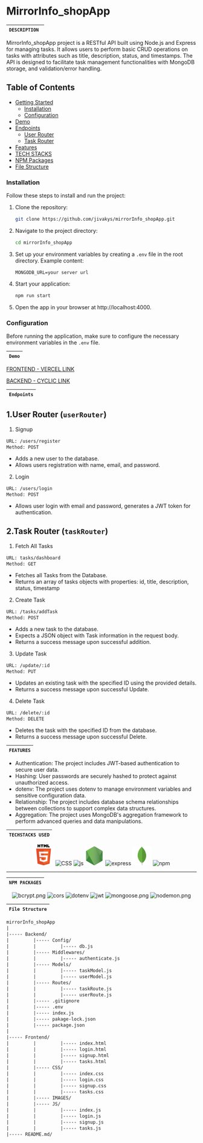 <h1> MirrorInfo_shopApp </h1>

| `DESCRIPTION ` |
| :------------: |

MirrorInfo_shopApp project is a RESTful API built using Node.js and Express for managing tasks. It allows users to perform basic CRUD operations on tasks with attributes such as title, description, status, and timestamps. The API is designed to facilitate task management functionalities with MongoDB storage, and validation/error handling.

## Table of Contents

-  [Getting Started](#Description)
   -  [Installation](#installation)
   -  [Configuration](#configuration)
-  [Demo](#demo)
-  [Endpoints](#endpoint)
   -  [User Router](#user-router)
   -  [Task Router](#task-router)
-  [Features](#features)
-  [TECH STACKS](#teck-stacks)
-  [NPM Packages](#npm-packages)
-  [File Structure](#file-structure)
   


### Installation

Follow these steps to install and run the project:

1. Clone the repository:

   ```bash
   git clone https://github.com/jivakys/mirrorInfo_shopApp.git
   ```

2. Navigate to the project directory:

   ```bash
   cd mirrorInfo_shopApp
   ```

3. Set up your environment variables by creating a `.env` file in the root directory. Example content:

   ```env
   MONGODB_URL=your server url
   ```

4. Start your application:

   ```bash
   npm run start
   ```

5. Open the app in your browser at http://localhost:4000.

### Configuration

Before running the application, make sure to configure the necessary environment variables in the `.env` file.


| `Demo` |
| :----: |

[FRONTEND - VERCEL LINK](https://mirrorinfoshopapp.vercel.app/)

[BACKEND - CYCLIC LINK](https://pleasant-pig-hospital-gown.cyclic.app/)

| `Endpoints` |
| :---------: |

## 1.User Router (`userRouter`)

1. Signup

``` 
URL: /users/register
Method: POST
```
- Adds a new user to the database.
- Allows users registration with name, email, and password.

2. Login

```
URL: /users/login
Method: POST
```
- Allows user login with email and password, generates a JWT token for authentication.

## 2.Task Router (`taskRouter`)

1. Fetch All Tasks

```
URL: tasks/dashboard
Method: GET
```
- Fetches all Tasks from the Database.
- Returns an array of tasks objects with properties: id, title, description, status, timestamp

2.  Create Task

```
URL: /tasks/addTask
Method: POST
```
- Adds a new task to the database.
- Expects a JSON object with Task information in the request body.
- Returns a success message upon successful addition.

3.  Update Task

```
URL: /update/:id
Method: PUT
```
- Updates an existing task with the specified ID using the provided details.
- Returns a success message upon successful Update.

4. Delete Task

```
URL: /delete/:id
Method: DELETE
```
- Deletes the task with the specified ID from the database.
- Returns a success message upon successful Delete.

| `FEATURES` |
| :--------: |
- Authentication: The project includes JWT-based authentication to secure user data.
- Hashing: User passwords are securely hashed to protect against unauthorized access.
- dotenv: The project uses dotenv to manage environment variables and sensitive configuration data.
- Relationship: The project includes database schema relationships between collections to support complex data structures.
- Aggregation: The project uses MongoDB's aggregation framework to perform advanced queries and data manipulations.

| `TECHSTACKS USED` |
| :---------------: |

<p align = "center">
<img src="https://github.com/PrinceCorwin/Useful-tech-icons/blob/main/images/HTML.png" alt="html" width="55" height="55"/>
<img src="https://user-images.githubusercontent.com/25181517/183898674-75a4a1b1-f960-4ea9-abcb-637170a00a75.png" alt="CSS" width="50" height="55"/>
<img src="https://user-images.githubusercontent.com/25181517/117447155-6a868a00-af3d-11eb-9cfe-245df15c9f3f.png" alt="js" width="50" height="50"/>
<img src="https://raw.githubusercontent.com/PrinceCorwin/Useful-tech-icons/main/images/nodejs.png" alt="nodejs" width="50" height="50"/>
<img src="https://res.cloudinary.com/kc-cloud/images/f_auto,q_auto/v1651772163/expressjslogo/expressjslogo.webp?_i=AA" alt="express" width="50" height="50"/>
<img src="https://raw.githubusercontent.com/PrinceCorwin/Useful-tech-icons/main/images/mongodb-leaf.png" alt="mongo" width="50" height="50"/> 
<img src="https://user-images.githubusercontent.com/25181517/121401671-49102800-c959-11eb-9f6f-74d49a5e1774.png" alt="npm" width="50" height="50"/>
</p>
<hr>

| `NPM PACKAGES` |
| :------------: |

<p align = "center">
<img src="https://repository-images.githubusercontent.com/139898859/9617c480-81c2-11ea-94fc-322231ead1f0" alt="bcrypt.png" width="70" height="50"/>
<img src="https://github.com/faraz412/cozy-passenger-4798/blob/main/Frontend/Files/cors.png?raw=true" alt="cors" width="70" height="50"/>
<img src="https://github.com/faraz412/cozy-passenger-4798/blob/main/Frontend/Files/download.png?raw=true" alt="dotenv" width="60" height="50"/>
<img src="https://github.com/faraz412/cozy-passenger-4798/blob/main/Frontend/Files/JWT.png?raw=true" alt="jwt" width="70" height="50"/>
<img src="https://4008838.fs1.hubspotusercontent-na1.net/hubfs/4008838/mogoose-logo.png" alt="mongoose.png" width="70" height="70"/>     
<img src="https://user-images.githubusercontent.com/13700/35731649-652807e8-080e-11e8-88fd-1b2f6d553b2d.png" alt="nodemon.png" width="50" height="50"/>
</p>


| `File Structure` |
| :--------------: |
    mirrorInfo_shopApp
    |
    |----- Backend/
    |         |----- Config/
    |         |         |----- db.js
    |         |----- Middlewares/
    |         |         |----- authenticate.js
    |         |----- Models/
    |         |         |----- taskModel.js
    |         |         |----- userModel.js
    |         |----- Routes/
    |         |         |----- taskRoute.js
    |         |         |----- userRoute.js   
    |         |----- .gitignore
    |         |----- .env
    |         |----- index.js
    |         |----- pakage-lock.json
    |         |----- package.json
    |  
    |----- Frontend/
    |         |         |----- index.html
    |         |         |----- login.html
    |         |         |----- signup.html
    |         |         |----- tasks.html
    |         |----- CSS/
    |         |         |----- index.css
    |         |         |----- login.css
    |         |         |----- signup.css
    |         |         |----- tasks.css
    |         |----- IMAGES/
    |         |----- JS/
    |         |         |----- index.js
    |         |         |----- login.js
    |         |         |----- signup.js
    |         |         |----- tasks.js
    |----- README.md/
